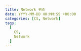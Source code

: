 ```yaml
---
title: Network 퀴즈
date: YYYY-MM-DD HH:MM:SS +00:00
categories: [CS, Network]
tags:
  [
    CS,
    Network
  ]
---
```

